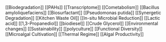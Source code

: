 [[Biodegradation]]
[[PAHs]]
[[Transcriptome]]
[[Cometabolism]]
[[Bacillus amyloliquefaciens]]
[[Biosurfactant]]
[[Pseudomonas putida]]
[[Synergetic Degradation]]
[[Kitchen Waste Oil]]
[[In-situ Microbial Reduction]]
[[Lactic acid]]
[[1,3-Propanediol]]
[[biodiesel]]
[[Crude Glycerol]]
[[Environmental changes]]
[[Sustainability]]
[[polyculture]]
[[Functional Diversity]]
[[Microalgal Cultivation]]
[[Thermal Regime]]
[[Algal Productivity]]
